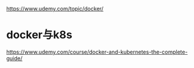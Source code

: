 https://www.udemy.com/topic/docker/
# docker与k8s
https://www.udemy.com/course/docker-and-kubernetes-the-complete-guide/
